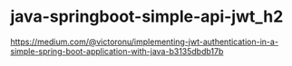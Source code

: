 # java-springboot-simple-api-jwt_h2

https://medium.com/@victoronu/implementing-jwt-authentication-in-a-simple-spring-boot-application-with-java-b3135dbdb17b

